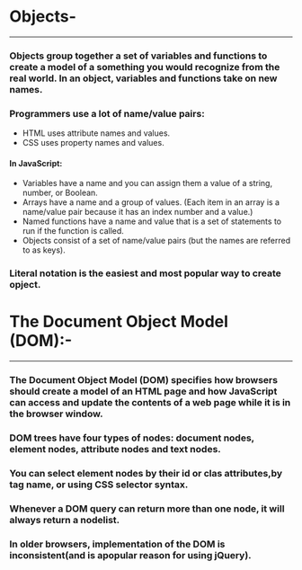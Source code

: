 
 # Objects-
 ----------------------------------
###  Objects group together a set of variables and functions to create a model of a something you would recognize from the real world. In an object, variables and functions take on new names.  

### Programmers use a lot of name/value pairs: 
   * HTML uses attribute names and values.
   * CSS uses property names and values. 
#### In JavaScript: 
   * Variables have a name and you can assign them a value of a string, number, or Boolean. 
   * Arrays have a name and a group of values. (Each item in an array is a name/value pair because it has an index number and a value.) 
   * Named functions have a name and value that is a set of statements to run if the function is called. 
   * Objects consist of a set of name/value pairs (but the names are referred to as keys). 
### Literal notation is the easiest and most popular way to create opject.




 # The Document Object Model (DOM):-
 ----------------------------------
### The Document Object Model (DOM) specifies how browsers should create a model of an HTML page and how JavaScript can access and update the contents of a web page while it is in the browser window.
### DOM trees have four types of nodes: document nodes, element nodes, attribute nodes and text nodes.
### You can select element nodes by their id or clas attributes,by tag name, or using CSS selector syntax.
### Whenever a DOM query can return more than one node, it will always return a nodelist.
### In older browsers, implementation of the DOM is inconsistent(and is apopular reason for using jQuery).





